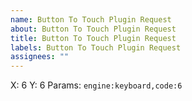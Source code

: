 ```yaml
---
name: Button To Touch Plugin Request
about: Button To Touch Plugin Request
title: Button To Touch Plugin Request
labels: Button To Touch Plugin Request
assignees: ""
---
```


<!--
Default Key: C
Key List: https://www.libsdl.org/tmp/SDL/include/SDL_scancode.h

X Range: 0-319
Y Range: 0-239

Get X and Y with https://github.com/vvanelslande/vvctre-plugin-get-touch-screen-x-y/releases/tag/1.0.1
-->

X: 6
Y: 6
Params: `engine:keyboard,code:6`
